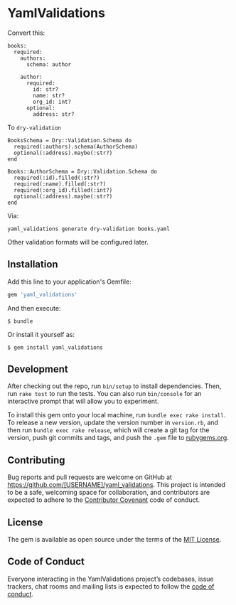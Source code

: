 # YamlValidations

Convert this:

    books:
      required:
        authors:
          schema: author

        author:
          required:
            id: str?
            name: str?
            org_id: int?
          optional:
            address: str?

To `dry-validation`

    BooksSchema = Dry::Validation.Schema do
      required(:authors).schema(AuthorSchema)
      optional(:address).maybe(:str?)
    end

    Books::AuthorSchema = Dry::Validation.Schema do
      required(:id).filled(:str?)
      required(:name).filled(:str?)
      required(:org_id).filled(:int?)
      optional(:address).maybe(:str?)
    end

Via:

    yaml_validations generate dry-validation books.yaml

Other validation formats will be configured later.

## Installation

Add this line to your application's Gemfile:

```ruby
gem 'yaml_validations'
```

And then execute:

    $ bundle

Or install it yourself as:

    $ gem install yaml_validations

## Development

After checking out the repo, run `bin/setup` to install dependencies. Then, run `rake test` to run the tests. You can also run `bin/console` for an interactive prompt that will allow you to experiment.

To install this gem onto your local machine, run `bundle exec rake install`. To release a new version, update the version number in `version.rb`, and then run `bundle exec rake release`, which will create a git tag for the version, push git commits and tags, and push the `.gem` file to [rubygems.org](https://rubygems.org).

## Contributing

Bug reports and pull requests are welcome on GitHub at https://github.com/[USERNAME]/yaml_validations. This project is intended to be a safe, welcoming space for collaboration, and contributors are expected to adhere to the [Contributor Covenant](http://contributor-covenant.org) code of conduct.

## License

The gem is available as open source under the terms of the [MIT License](http://opensource.org/licenses/MIT).

## Code of Conduct

Everyone interacting in the YamlValidations project’s codebases, issue trackers, chat rooms and mailing lists is expected to follow the [code of conduct](https://github.com/[USERNAME]/yaml_validations/blob/master/CODE_OF_CONDUCT.md).
